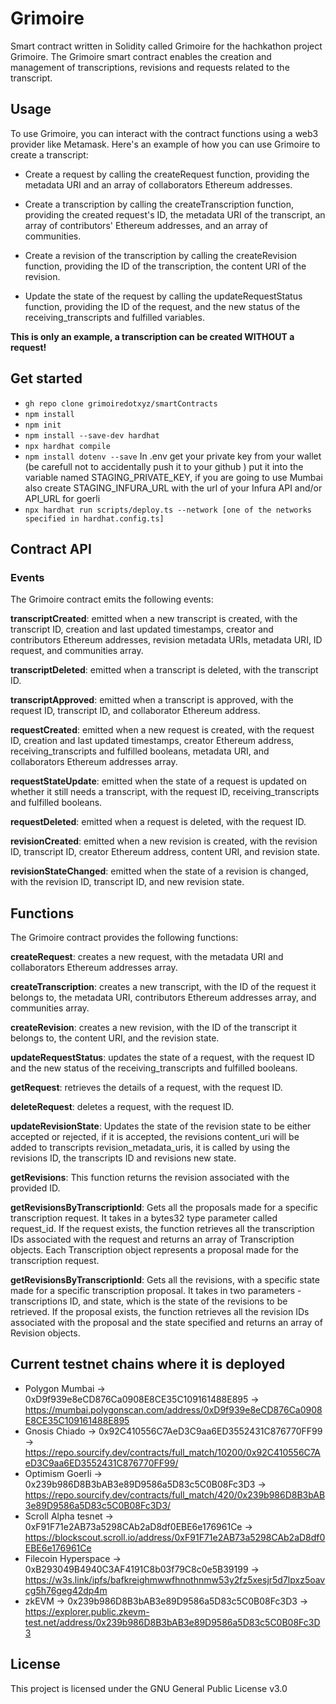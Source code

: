 # Grimoire
Smart contract written in Solidity called Grimoire for the hachkathon project Grimoire.
The Grimoire smart contract enables the creation and management of transcriptions, revisions and requests related to the transcript.

## Usage
To use Grimoire, you can interact with the contract functions using a web3 provider like Metamask. Here's an example of how you can use Grimoire to create a transcript:

* Create a request by calling the createRequest function, providing the metadata URI and an array of collaborators Ethereum addresses.

* Create a transcription by calling the createTranscription function, providing the created request's ID, the metadata URI of the transcript, an array of contributors' Ethereum addresses, and an array of communities.

* Create a revision of the transcription by calling the createRevision function, providing the ID of the transcription, the content URI of the revision.

* Update the state of the request by calling the updateRequestStatus function, providing the ID of the request, and the new status of the receiving_transcripts and fulfilled variables.

**This is only an example, a transcription can be created WITHOUT a request!**


## Get started

* `gh repo clone grimoiredotxyz/smartContracts`
* `npm install`
* `npm init`
* `npm install --save-dev hardhat`
* `npx hardhat compile`
* `npm install dotenv --save` In .env get your private key from your wallet (be carefull not to accidentally push it to your github ) put it into the variable named STAGING_PRIVATE_KEY, if you are going to use Mumbai also create STAGING_INFURA_URL with the url of your Infura API and/or API_URL for goerli 
* `npx hardhat run scripts/deploy.ts --network [one of the networks specified in hardhat.config.ts]`

## Contract API


### Events
The Grimoire contract emits the following events:

**transcriptCreated**: emitted when a new transcript is created, with the transcript ID, creation and last updated timestamps, creator and contributors Ethereum addresses, revision metadata URIs, metadata URI, ID request, and communities array.

**transcriptDeleted**: emitted when a transcript is deleted, with the transcript ID.

**transcriptApproved**: emitted when a transcript is approved, with the request ID, transcript ID, and collaborator Ethereum address.

**requestCreated**: emitted when a new request is created, with the request ID, creation and last updated timestamps, creator Ethereum address, receiving_transcripts and fulfilled booleans, metadata URI, and collaborators Ethereum addresses array.

**requestStateUpdate**: emitted when the state of a request is updated on whether it still needs a transcript, with the request ID, receiving_transcripts and fulfilled booleans.

**requestDeleted**: emitted when a request is deleted, with the request ID.

**revisionCreated**: emitted when a new revision is created, with the revision ID, transcript ID, creator Ethereum address, content URI, and revision state.

**revisionStateChanged**: emitted when the state of a revision is changed, with the revision ID, transcript ID, and new revision state.


## Functions
The Grimoire contract provides the following functions:

**createRequest**: creates a new request, with the metadata URI and collaborators Ethereum addresses array.

**createTranscription**: creates a new transcript, with the ID of the request it belongs to, the metadata URI, contributors Ethereum addresses array, and communities array.

**createRevision**: creates a new revision, with the ID of the transcript it belongs to, the content URI, and the revision state.

**updateRequestStatus**: updates the state of a request, with the request ID and the new status of the receiving_transcripts and fulfilled booleans.

**getRequest**: retrieves the details of a request, with the request ID.

**deleteRequest**: deletes a request, with the request ID.

**updateRevisionState**: Updates the state of the revision state to be either accepted or rejected, if it is accepted, the revisions content_uri will be added to transcripts revision_metadata_uris, it is called by using the revisions ID, the transcripts ID and revisions new state.

**getRevisions**: This function returns the revision associated with the provided ID.

**getRevisionsByTranscriptionId**: Gets all the proposals made for a specific transcription request. It takes in a bytes32 type parameter called request_id. If the request exists, the function retrieves all the transcription IDs associated with the request and returns an array of Transcription objects. Each Transcription object represents a proposal made for the transcription request.

**getRevisionsByTranscriptionId**: Gets all the revisions, with a specific state made for a specific transcription proposal. It takes in two parameters - transcriptions ID, and  state, which is the state of the revisions to be retrieved. If the proposal exists, the function retrieves all the revision IDs associated with the proposal and the state specified and returns an array of Revision objects.


## Current testnet chains where it is deployed
* Polygon Mumbai -> 0xD9f939e8eCD876Ca0908E8CE35C109161488E895 -> https://mumbai.polygonscan.com/address/0xD9f939e8eCD876Ca0908E8CE35C109161488E895
* Gnosis Chiado -> 0x92C410556C7AeD3C9aa6ED3552431C876770FF99 -> https://repo.sourcify.dev/contracts/full_match/10200/0x92C410556C7AeD3C9aa6ED3552431C876770FF99/ 
* Optimism Goerli -> 0x239b986D8B3bAB3e89D9586a5D83c5C0B08Fc3D3 -> https://repo.sourcify.dev/contracts/full_match/420/0x239b986D8B3bAB3e89D9586a5D83c5C0B08Fc3D3/
* Scroll Alpha tesnet -> 0xF91F71e2AB73a5298CAb2aD8df0EBE6e176961Ce -> https://blockscout.scroll.io/address/0xF91F71e2AB73a5298CAb2aD8df0EBE6e176961Ce
* Filecoin Hyperspace -> 0xB293049B4940C3AF4191C8b03f79C8c0e5B39199 -> https://w3s.link/ipfs/bafkreighmwwfhnothnmw53y2fz5xesjr5d7lpxz5oavcg5h76geg42dp4m
* zkEVM -> 0x239b986D8B3bAB3e89D9586a5D83c5C0B08Fc3D3 -> https://explorer.public.zkevm-test.net/address/0x239b986D8B3bAB3e89D9586a5D83c5C0B08Fc3D3

## License
This project is licensed under the GNU General Public License v3.0